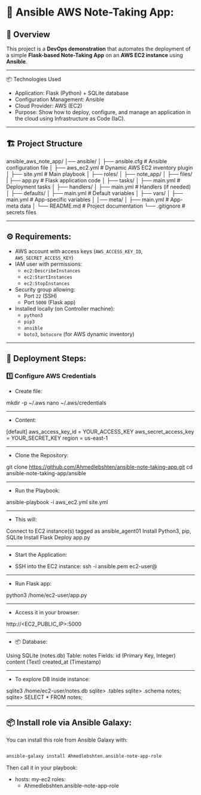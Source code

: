 # 📝 Ansible AWS Note-Taking App:

## 📌 Overview
This project is a **DevOps demonstration** that automates the deployment of a simple **Flask-based Note-Taking App** on an **AWS EC2 instance** using **Ansible**.

-----

📦 Technologies Used
- Application: Flask (Python) + SQLite database
- Configuration Management: Ansible
- Cloud Provider: AWS (EC2)
- Purpose: Show how to deploy, configure, and manage an application in the cloud using Infrastructure as Code (IaC).

-----

## 🏗️ Project Structure
ansible_aws_note_app/ 
│── ansible/
│                  ├── ansible.cfg               # Ansible configuration file
│                  ├── aws_ec2.yml               # Dynamic AWS EC2 inventory plugin
│                  ├── site.yml                  # Main playbook
│                  ├── roles/
│                         ├── note_app/
│                                     ├── files/ 
|                                            ├── app.py           # Flask application code
│                                     ├── tasks/
│                                            ├── main.yml         # Deployment tasks
│                                     ├── handlers/
│                                            ├── main.yml         # Handlers (if needed)
│                                     ├── defaults/
│                                            ├── main.yml         # Default variables
│                                     ├── vars/
│                                            ├── main.yml         # App-specific variables
│                                     │── meta/
│                                            ├── main.yml         # App-meta data
│
└── README.md                # Project documentation
└── .gitignore               # secrets files


-----

## ⚙️ Requirements:

- AWS account with access keys (`AWS_ACCESS_KEY_ID`, `AWS_SECRET_ACCESS_KEY`)
- IAM user with permissions:
  - `ec2:DescribeInstances`
  - `ec2:StartInstances`
  - `ec2:StopInstances`
- Security group allowing:
  - Port `22` (SSH)
  - Port `5000` (Flask app)
- Installed locally (on Controller machine):
  - `python3`
  - `pip3`
  - `ansible`
  - `boto3`, `botocore` (for AWS dynamic inventory)

-----

## 🚀 Deployment Steps:

### 1️⃣ Configure AWS Credentials
- Create file:
  
mkdir -p ~/.aws
nano ~/.aws/credentials

-----

- Content:
  
[default]
aws_access_key_id = YOUR_ACCESS_KEY
aws_secret_access_key = YOUR_SECRET_KEY
region = us-east-1

-----

- Clone the Repository:
  
git clone https://github.com/Ahmedlebshten/ansible-note-taking-app.git
cd ansible-note-taking-app/ansible

-----

- Run the Playbook:
  
ansible-playbook -i aws_ec2.yml site.yml

-----

- This will:
  
Connect to EC2 instance(s) tagged as ansible_agent01
Install Python3, pip, SQLite
Install Flask
Deploy app.py

-----

- Start the Application:

- SSH into the EC2 instance:
ssh -i ansible.pem ec2-user@<public-ip>

-----

- Run Flask app:
  
python3 /home/ec2-user/app.py

-----

- Access it in your browser:
  
http://<EC2_PUBLIC_IP>:5000

-----

- 📦 Database:
  
Using SQLite (notes.db)
Table: notes
Fields:
id (Primary Key, Integer)
content (Text)
created_at (Timestamp)

-----

- To explore DB inside instance:
  
sqlite3 /home/ec2-user/notes.db
sqlite> .tables
sqlite> .schema notes;
sqlite> SELECT * FROM notes;

-----

## 📦 Install role via Ansible Galaxy:
You can install this role from Ansible Galaxy with:
```bash

ansible-galaxy install Ahmedlebshten.ansible-note-app-role

```
Then call it in your playbook:

- hosts: my-ec2
  roles:
    - Ahmedlebshten.ansible-note-app-role

